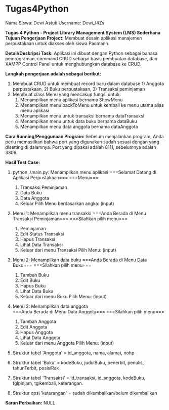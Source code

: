 # Tugas4Python
Nama Siswa: Dewi Astuti
Username: Dewi_I4Zs

**Tugas 4 Python - Project Library Management System (LMS) Sederhana**
**Tujuan Pengerjaan Project:**
Membuat desain aplikasi manajemen perpustakaan untuk diakses oleh siswa Pacmann. 


**Detail/Deskripsi Task:**
Aplikasi ini dibuat dengan Python sebagai bahasa pemrograman, command CRUD sebagai basis pembuatan database, dan XAMPP Control Panel untuk menghubungkan database ke CRUD. 


**Langkah pengerjaan adalah sebagai berikut:**
1. Membuat CRUD untuk membuat record baru dalam database 1) Anggota perpustakaan, 2) Buku perpustakaan, 3) Transaksi peminjaman
2. Membuat class Menu yang mencakup fungsi untuk:  
    1) Menampilkan menu aplikasi bernama ShowMenu 
    2) Menampilkan menu backToMenu untuk kembali ke menu utama alias menu aplikasi
    3) Menampilkan menu untuk transaksi bernama dataTransaksi 
    4) Menampilkan menu untuk data buku bernama dataBuku
    5) Menampilkan menu data anggota bernama dataAnggota 


**Cara Running/Penggunaan Program:**
Sebelum menjalankan program, Anda perlu memastikan bahwa port yang digunakan sudah sesuai dengan yang disetting di dalamnya. Port yang dipakai adalah 8111, sebelumnya adalah 3306.


**Hasil Test Case:**
1) python .\main.py: Menampilkan menu aplikasi
     ===Selamat Datang di Aplikasi Perpustakaan===
     ===Menu===
     1. Transaksi Peminjaman
     2. Data Buku 
     3. Data Anggota
     4. Keluar
     Pilih Menu berdasarkan angka:    (input)
        
2)  Menu 1: Menampilkan menu transaksi 
     ===Anda Berada di Menu Transaksi Peminjaman===
     ===Silahkan pilih menu===
     1. Peminjaman
     2. Edit Status Transaksi
     3. Hapus Transaksi
     4. Lihat Data Transaksi
     5. Keluar dari menu Transaksi
     Pilih Menu:    (input)

3) Menu 2: Menampilkan data buku 
     ===Anda Berada di Menu Data Buku===
     ===Silahkan pilih menu===
     1. Tambah Buku
     2. Edit Buku
     3. Hapus Buku
     4. Lihat Data Buku
     5. Keluar dari menu Buku
     Pilih Menu:    (input)
 
4) Menu 3: Menampilkan data anggota  
     ===Anda Berada di Menu Data Anggota===
     ===Silahkan pilih menu===
     1. Tambah Anggota
     2. Edit Anggota
     3. Hapus Anggota
     4. Lihat Data Anggota
     5. Keluar dari menu Anggota
     Pilih Menu:    (input)

5) Struktur tabel 'Anggota' = id_anggota, nama, alamat, nohp

7) Struktur tabel 'Buku' = kodeBuku, judulBuku, penerbit, penulis, tahunTerbit, posisiRak

8) Struktur tabel 'Transaksi' = id_transaksi, id_anggota, kodeBuku, tglpinjam, tglkembali, keterangan.

9) Struktur opsi 'keterangan' = sudah dikembalikan/belum dikembalikan  


**Saran Perbaikan:**
NULL
